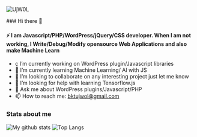 <p align="left"> <img src="https://komarev.com/ghpvc/?username=UjW0L" alt="UjW0L" /> </p>
### Hi there 👋

#### ⚡ I am Javascript/PHP/WordPress/jQuery/CSS developer. When I am not working, I Write/Debug/Modify opensource Web Applications and also make Machine Learn



- ç I’m currently working on WordPress plugin/Javascript libraries
- 🌱 I’m currently learning Machine Learning/ AI with JS
- 👯 I’m looking to collaborate on any interesting project just let me know
- 🤔 I’m looking for help with learning Tensorflow.js
- 💬 Ask me about WordPress plugins/Javascript/PHP 
- 📫 How to reach me: bktujwol@gmail.com

### Stats about me
![My github stats](https://github-readme-stats.vercel.app/api?username=ujw0l&count_private=true&show_icons=true&layout=defaultl)           ![Top Langs](https://github-readme-stats.vercel.app/api/top-langs/?username=ujw0l)







